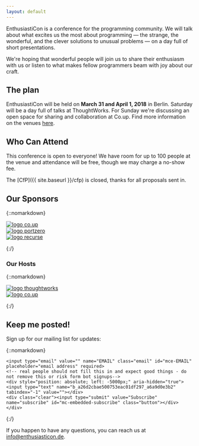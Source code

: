 ```yaml
---
layout: default
---
```


<div class="lead pretty-links">

EnthusiastiCon is a conference for the programming community.
We will talk about what excites us the most about programming — the strange, the wonderful, and the clever solutions to unusual problems — on a day full of short presentations.

We're hoping that wonderful people will join us to share their enthusiasm with us or listen to what makes fellow programmers beam with joy about our craft.

## The plan

EnthusiastiCon will be held on **March 31 and April 1, 2018** in Berlin.
Saturday will be a day full of talks at ThoughtWorks.
For Sunday we're discussing an open space for sharing and collaboration at Co.up.
Find more information on the venues [here](/venue).

## Who Can Attend

This conference is open to everyone!
We have room for up to 100 people at the venue and attendance will be free, though we may charge a no-show fee.

The [CfP]({{ site.baseurl }}/cfp) is closed, thanks for all proposals sent in.

## Our Sponsors

{::nomarkdown}

<div class="gridify">
  <a href="https://travis-ci.com/?utm_source=enthusiasticon" target="_blank">
    <img alt="logo co.up" title="Travis CI" src="{{ site.baseurl}}/assets/img/logo_travis.png">
  </a>
</div>

<div class="gridify">
  <a href="https://port-zero.com" target="_blank">
    <img alt="logo portzero" title="Port Zero" src="{{ site.baseurl}}/assets/img/logo_portzero.png">
  </a>
</div>

<div class="gridify">
  <a href="https://recurse.com" target="_blank">
    <img alt="logo recurse" title="Recurse Center" src="{{ site.baseurl}}/assets/img/logo_recurse.png">
  </a>
</div>

{:/}

### Our Hosts

{::nomarkdown}

<div class="gridify">
  <a href="https://www.thoughtworks.com/events" target="_blank">
    <img alt="logo thoughtworks" title="ThoughtsWorks" src="{{ site.baseurl}}/assets/img/logo_tw.png">
  </a>
</div>

<div class="gridify">
  <a href=http://co-up.de/events.html target="_blank">
    <img alt="logo co.up"  title="Co.up" src="{{ site.baseurl}}/assets/img/logo_coup.png">
  </a>
</div>

{:/}

## Keep me posted!

Sign up for our mailing list for updates:

{::nomarkdown}
<!-- Begin MailChimp Signup Form -->
<div id="mc_embed_signup">
<form action="https://enthusiasticon.us17.list-manage.com/subscribe/post?u=a26d2cbae500753eac01df297&amp;id=a6a9d0e3b2" method="post" id="mc-embedded-subscribe-form" name="mc-embedded-subscribe-form" class="validate" target="_blank" novalidate>
    <div id="mc_embed_signup_scroll">

	<input type="email" value="" name="EMAIL" class="email" id="mce-EMAIL" placeholder="email address" required>
    <!-- real people should not fill this in and expect good things - do not remove this or risk form bot signups-->
    <div style="position: absolute; left: -5000px;" aria-hidden="true"><input type="text" name="b_a26d2cbae500753eac01df297_a6a9d0e3b2" tabindex="-1" value=""></div>
    <div class="clear"><input type="submit" value="Subscribe" name="subscribe" id="mc-embedded-subscribe" class="button"></div>
    </div>
</form>
</div>

{:/}
<!--End mc_embed_signup-->

If you happen to have any questions, you can reach us at [info@enthusiasticon.de](mailto:info@enthusiasticon.de).

</div>
